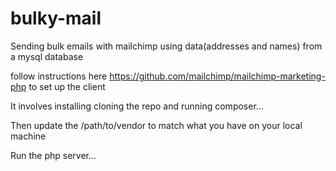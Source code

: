 # bulky-mail
Sending bulk emails with mailchimp using data(addresses and names) from a mysql database

follow instructions here https://github.com/mailchimp/mailchimp-marketing-php to 
set up the client<br>

It involves installing cloning the repo and running composer...

Then update the /path/to/vendor to match what you have on your local machine

Run the php server... 
